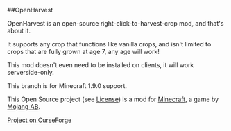 ##OpenHarvest

OpenHarvest is an open-source right-click-to-harvest-crop mod, and that's about it.

It supports any crop that functions like vanilla crops, and isn't limited to crops that are fully grown at age 7, any age will work!

This mod doesn't even need to be installed on clients, it will work serverside-only.

This branch is for Minecraft 1.9.0 support.

This Open Source project (see [License](https://github.com/sblectric/OpenHarvest/blob/master/license.md)) is a mod for [Minecraft](http://www.minecraft.net/), a game by [Mojang AB](http://mojang.com/).

[Project on CurseForge](http://minecraft.curseforge.com/projects/openharvest)
